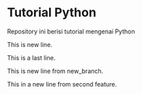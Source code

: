 # Tutorial Python

Repository ini berisi tutorial mengenai Python

This is new line.

This is a last line.

This is new line from new_branch.

This in a new line from second feature.